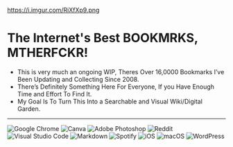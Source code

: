https://i.imgur.com/RiXfXp9.png

# The Internet's Best BOOKMRKS, MTHERFCKR!

- This is very much an ongoing WIP, Theres Over 16,0000 Bookmarks I’ve Been Updating and Collecting Since 2008. 
- There’s Definitely Something Here For Everyone, If you Have Enough Time and Effort To Find It. 
- My Goal Is To Turn This Into a Searchable and Visual Wiki/Digital Garden.

---

![Google Chrome](https://img.shields.io/badge/Google%20Chrome-4285F4?style=for-the-badge&logo=GoogleChrome&logoColor=white) ![Canva](https://img.shields.io/badge/Canva-%2300C4CC.svg?style=for-the-badge&logo=Canva&logoColor=white) ![Adobe Photoshop](https://img.shields.io/badge/adobe%20photoshop-%2331A8FF.svg?style=for-the-badge&logo=adobe%20photoshop&logoColor=white) ![Reddit](https://img.shields.io/badge/Reddit-%23FF4500.svg?style=for-the-badge&logo=Reddit&logoColor=white) ![Visual Studio Code](https://img.shields.io/badge/Visual%20Studio%20Code-0078d7.svg?style=for-the-badge&logo=visual-studio-code&logoColor=white) ![Markdown](https://img.shields.io/badge/markdown-%23000000.svg?style=for-the-badge&logo=markdown&logoColor=white) ![Spotify](https://img.shields.io/badge/Spotify-1ED760?style=for-the-badge&logo=spotify&logoColor=white) ![iOS](https://img.shields.io/badge/iOS-000000?style=for-the-badge&logo=ios&logoColor=white) ![macOS](https://img.shields.io/badge/mac%20os-000000?style=for-the-badge&logo=macos&logoColor=F0F0F0) ![WordPress](https://img.shields.io/badge/WordPress-%23117AC9.svg?style=for-the-badge&logo=WordPress&logoColor=white) 

 


